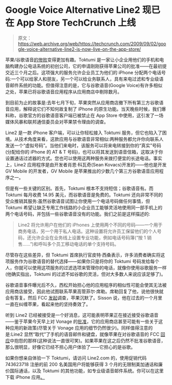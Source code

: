 # Google Voice Alternative Line2 现已在 App Store TechCrunch 上线

> 原文：<https://web.archive.org/web/https://techcrunch.com/2009/09/02/google-voice-alternative-line2-is-now-live-on-the-app-store/>

苹果/谷歌语音[的惨败](https://web.archive.org/web/20221005175852/http://www.beta.techcrunch.com/2009/07/27/apple-is-growing-rotten-to-the-core-and-its-likely-atts-fault/)变得更加有趣。Toktumi 是一家让小企业用他们的手机和电脑构建办公电话系统的初创公司，它的申请刚刚获得苹果公司的批准——在最初提交近三个月之后。这项强大的服务允许企业员工为他们的 iPhone 分配两个电话号码:一个可以给家人和朋友，另一个可以给业务联系人，具有来电过滤和专业级语音邮件系统的功能。但值得注意的是，它与谷歌语音(Google Voice)有许多相似之处，苹果已将谷歌语音应用程序从应用商店中剔除数月。

到目前为止的故事是:去年七月下旬，苹果突然从应用商店撤下所有第三方谷歌语音应用，解释说它们不知何故复制了 iPhone 的原生功能。当天晚些时候，我们爆料称，谷歌官方的谷歌语音客户端已被禁止在 App Store 中使用，这引发了一场媒体风暴和联邦通信委员会对苹果禁令理由的调查。

Line2 是一款 iPhone 客户端，可以让你轻松接入 Toktumi 服务，但它也陷入了困境。从技术角度来看，这款应用与谷歌语音非常相似:两种服务都允许你向联系人发送一个“虚拟号码”。当他们来电时，该服务可以将来电转接到你的“真实”号码(分配给你的 iPhone 的 AT & T 号码)，也可以将其发送到语音信箱，这取决于你设置通话过滤器的方式。您也可以使用这两种服务来拨打便宜的长途电话。事实上，Line2 应用程序是由开发者肖恩·科瓦奇(Sean Kovacs)开发的——他也是开发 GV Mobile 的开发者，GV Mobile 是苹果推出的少数几个第三方谷歌语音应用程序之一。

但是有一些关键的区别。首先，Toktumi 根本不支持短信；谷歌语音有。而 Toktumi 每月收费 14.95 美元，而谷歌语音是免费的。Toktumi 还向非常不同的受众推销其服务:虽然谷歌语音试图让你使用一个电话号码做任何事情，但 Toktumi 希望让缺乏专用工作线路的小企业员工能够灵活地使用同一部手机上的两个电话号码，并包括一些谷歌语音没有的功能。我们之前是这样描述的:

> Line2 将允许用户在他们的 iPhones 上使用两个不同的号码——一个用于商务电话，另一个用于私人电话。这种设置将允许员工保留他们的个人号码，还允许企业在业务线上设置专业功能，例如电话号码簿(“按 1 销售……”)和呼叫多个员工移动电话的单个支持号码。

尽管存在这些差异，但 Toktumi 首席执行官皮特·西桑表示，许多消费者确实将这项服务作为谷歌语音的替代选择——如果你只是将你的 Toktumi 号码发给每个人，你就可以使用这项服务的过滤选项来管理你的电话，就像你使用谷歌服务一样(他确实指出，Toktumi 的过滤不如谷歌的灵活，但对大多数人来说应该足够了)。

谷歌语音事件曝光后不久，西松开始担心他的应用程序的相似性可能会使其无法被应用商店接受，因此他试图联系苹果高管菲尔·席勒。席勒回复了他，说他很快就会有答复。然后 FCC [发起](https://web.archive.org/web/20221005175852/http://www.beta.techcrunch.com/2009/07/31/fcc-takes-on-apple-and-att-over-google-voice-rejection/)调查，苹果沉默了。Sisson 说，他在过去的一个月里一直在纠缠苹果，看起来他的坚持奏效了。

听到 Line2 已经被接受是一个好消息，这可能表明苹果正在接近接受谷歌语音——鉴于苹果今天早上对 Vonage 的[批准](https://web.archive.org/web/20221005175852/http://www.mobilecrunch.com/2009/09/02/vonage-goes-where-google-voice-cant-the-app-store/)，它的应用商店甚至可能有一些关于这种应用的新政策(尽管关于 Vonage 应用的细节仍然很少)。同样值得注意的是:Line2 显然“取代”了手机的语音邮件和键盘，就像苹果在对谷歌语音的 FCC [回应](https://web.archive.org/web/20221005175852/http://www.beta.techcrunch.com/2009/08/21/apples-response-to-the-fcc-we-didnt-reject-the-google-voice-app-were-still-looking-at-it/)中抱怨的那样(这种说法一直很可笑)。如果苹果在这之后仍然不批准谷歌语音，那么很明显，好像它已经不担心用户体验了——它担心的是谷歌。

如果你想亲自体验一下 Toktumi，请访问 Line2.com 的，使用促销代码 743623718 注册的前 200 名美国用户将能够获得 3 个月的无限制美加通话和廉价国际通话，以及 Toktumi 的其他功能，如专业级语音邮件系统。你可以在这里下载 iPhone 应用[。](https://web.archive.org/web/20221005175852/http://itunes.apple.com/WebObjects/MZStore.woa/wa/viewSoftware?id=319185557&mt=8)